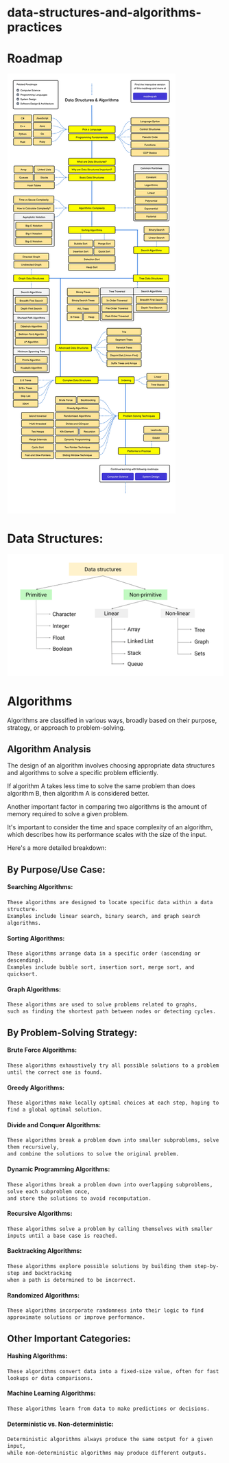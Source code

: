 # data-structures-and-algorithms-practices

# Roadmap

![alt text](datastructures-and-algorithms.jpg)

# Data Structures:

![alt text](image.png)

# Algorithms

Algorithms are classified in various ways, broadly based on their purpose, strategy, or approach to problem-solving. 

## Algorithm Analysis

The design of an algorithm involves choosing appropriate data structures and algorithms to solve a specific problem efficiently.

If algorithm A takes less time to solve the same problem than does algorithm B, then algorithm A is considered better.

Another important factor in comparing two algorithms is the amount of memory required to solve a given problem. 

It's important to consider the time and space complexity of an algorithm, 
    which describes how its performance scales with the size of the input. 
   

Here's a more detailed breakdown:

## By Purpose/Use Case:

####    Searching Algorithms:

    These algorithms are designed to locate specific data within a data structure. 
    Examples include linear search, binary search, and graph search algorithms.

####    Sorting Algorithms:

    These algorithms arrange data in a specific order (ascending or descending). 
    Examples include bubble sort, insertion sort, merge sort, and quicksort. 

####    Graph Algorithms:

    These algorithms are used to solve problems related to graphs, 
    such as finding the shortest path between nodes or detecting cycles. 

## By Problem-Solving Strategy:

####    Brute Force Algorithms:

    These algorithms exhaustively try all possible solutions to a problem until the correct one is found. 

####    Greedy Algorithms:

    These algorithms make locally optimal choices at each step, hoping to find a global optimal solution. 

####    Divide and Conquer Algorithms:

    These algorithms break a problem down into smaller subproblems, solve them recursively, 
    and combine the solutions to solve the original problem. 

####    Dynamic Programming Algorithms:

    These algorithms break a problem down into overlapping subproblems, solve each subproblem once, 
    and store the solutions to avoid recomputation. 

####    Recursive Algorithms:

    These algorithms solve a problem by calling themselves with smaller inputs until a base case is reached.

####    Backtracking Algorithms:

    These algorithms explore possible solutions by building them step-by-step and backtracking 
    when a path is determined to be incorrect. 

####    Randomized Algorithms:

    These algorithms incorporate randomness into their logic to find approximate solutions or improve performance. 


## Other Important Categories:

####    Hashing Algorithms: 

    These algorithms convert data into a fixed-size value, often for fast lookups or data comparisons. 
        
####    Machine Learning Algorithms: 

    These algorithms learn from data to make predictions or decisions. 

####    Deterministic vs. Non-deterministic: 

    Deterministic algorithms always produce the same output for a given input, 
    while non-deterministic algorithms may produce different outputs.
